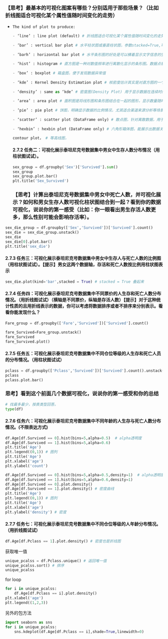 ### 【思考】最基本的可视化图案有哪些？分别适用于那些场景？（比如折线图适合可视化某个属性值随时间变化的走势）

[引用]: https://pythontechworld.com/article/detail/7z0qfmeaPKig

- ```python
  The kind of plot to produce:
  
  - ‘line’ : line plot (default) # 折线图适合可视化某个属性值随时间变化的走势
      
  - ‘bar’ : vertical bar plot # 水平柱状图或垂直柱状图，参数stacked=True,可以设置叠状柱形图,是最常见的可视化表示方法，非常适合用于对比大小、直观
      
  - ‘barh’ : horizontal bar plot # 水平条形图的好处是可以横着显示文字信息的空间更多，可以直接在图中显示较长的标签和结果。
      
  - ‘hist’ : histogram # 直方图是一种对数值频率进行离散化显示的条形图。数据点被分割成离散的，均匀间隔的箱子，并绘制每个箱子中的数据点的数量。用来查看数据的分布特征。
      
  - ‘box’ : boxplot # 箱盒图，便于发现数据异常值
      
  - ‘kde’ : Kernel Density Estimation plot # 核密度估计其实是对直方图的一个自然拓展。
      
  - ‘density’ : same as ‘kde’ # 密度图(Density Plot) 用于显示数据在连续时间段内的分布状况。 
      
  - ‘area’ : area plot # 面积图是将线形图和条形图结合在一起的图形，显示数量随时间变化。
      
  - ‘pie’ : pie plot # 饼图，明确显示数据的比例情况，尤其适合渠道来源分析等场景
      
  - ‘scatter’ : scatter plot (DataFrame only) # 散点图，针对离散数据，用于判断两个变量之间的联系
      
  - ‘hexbin’ : hexbin plot (DataFrame only) # 六角形箱体图，能展示出数据关系的整体形状，对于大型数据集非常高效，但缺点是我们可能看不见那些异常值了。
  
  contour plot， # 等高线图，
  
  
  ```

  #### 2.7.2 任务二：可视化展示泰坦尼克号数据集中男女中生存人数分布情况（用柱状图试试）。

  ```python
  sex_group = df.groupby('Sex')['Survived'].sum()
  sex_group
  sex_group.plot.bar()
  plt.title('Sex_Survived')
  ```

  ### 【思考】计算出泰坦尼克号数据集中男女中死亡人数，并可视化展示？如何和男女生存人数可视化柱状图结合到一起？看到你的数据可视化，说说你的第一感受（比如：你一眼看出男生存活人数更多，那么性别可能会影响存活率）。

```python
sex_die_group = df.groupby(['Sex','Survived'])['Survived'].count()
sex_die = sex_die_group.unstack()
sex_die
sex_die[0].plot.bar()
plt.title('sex_die')
```

#### 2.7.3 任务三：可视化展示泰坦尼克号数据集中男女中生存人与死亡人数的比例图（用柱状图试试）。【提示】男女这两个数据轴，存活和死亡人数按比例用柱状图表示

```python
sex_die.plot(kind='bar',stacked = True) # stacked = True 叠起来
```

#### 2.7.4 任务四：可视化展示泰坦尼克号数据集中不同票价的人生存和死亡人数分布情况。（用折线图试试）（横轴是不同票价，纵轴是存活人数）【提示】对于这种统计性质的且用折线表示的数据，你可以考虑将数据排序或者不排序来分别表示。看看你能发现什么？

```python
Fare_group = df.groupby(['Fare','Survived'])['Survived'].count()

fare_Survived=Fare_group.unstack()
fare_Survived
fare_Survived.plot()
```

#### 2.7.5 任务五：可视化展示泰坦尼克号数据集中不同仓位等级的人生存和死亡人员的分布情况。（用柱状图试试）

```python
pclass = df.groupby(['Pclass','Survived'])['Survived'].count().unstack()
pclass
pclass.plot.bar()
```

### 思考】看到这个前面几个数据可视化，说说你的第一感受和你的总结

```python
# 找最多最少，按表类型回答。
type(df)
```

#### 2.7.6 任务六：可视化展示泰坦尼克号数据集中不同年龄的人生存与死亡人数分布情况。(不限表达方式)

```python
df.Age[df.Survived == 0].hist(bins=5,alpha=0.5)  # alpha透明度
df.Age[df.Survived == 1].hist(bins=5,alpha=0.6)
plt.title('Age')
plt.legend((0,1)) # 图列
plt.title('Age')
plt.xlabel('age')
plt.ylabel('count')
```

```python
df.Age[df.Survived == 0].hist(bins=5,alpha=0.5,density=1)  # alpha透明度
df.Age[df.Survived == 1].hist(bins=5,alpha=0.6,density=1)
df.Age[df.Survived == 0].plot.density()
df.Age[df.Survived == 1].plot.density() # 密度曲线
plt.title('Age')
plt.legend((0,1)) # 图列
plt.title('Age')
plt.xlabel('age')
plt.ylabel('density') # 密度
```

#### 2.7.7 任务七：可视化展示泰坦尼克号数据集中不同仓位等级的人年龄分布情况。（用折线图试试）

```python
df.Age[df.Pclass == 1].plot.density() # 密度也是折线图
```

获取唯一值

```python
unique_pcalss = df.Pclass.unique() # 返回唯一值
unique_pcalss.sort() # 排序
unique_pcalss
```

for loop

```python
for i in unique_pcalss:
    df.Age[df.Pclass == i].plot.density()
plt.xlabel('age')
plt.legend((1,2,3))
```

另外的包方法

```python
import seaborn as sns
for i in unique_pcalss:
    sns.kdeplot(df.Age[df.Pclass == i],shade=True,linewidth=0)
```

